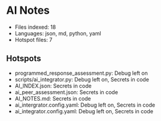 # AI Notes
- Files indexed: 18
- Languages: json, md, python, yaml
- Hotspot files: 7

## Hotspots
- programmed_response_assessment.py: Debug left on
- scripts/ai_integrator.py: Debug left on, Secrets in code
- AI_INDEX.json: Secrets in code
- ai_peer_assessment.json: Secrets in code
- AI_NOTES.md: Secrets in code
- ai_intergrator.config.yaml: Debug left on, Secrets in code
- ai_integrator.config.yaml: Debug left on, Secrets in code